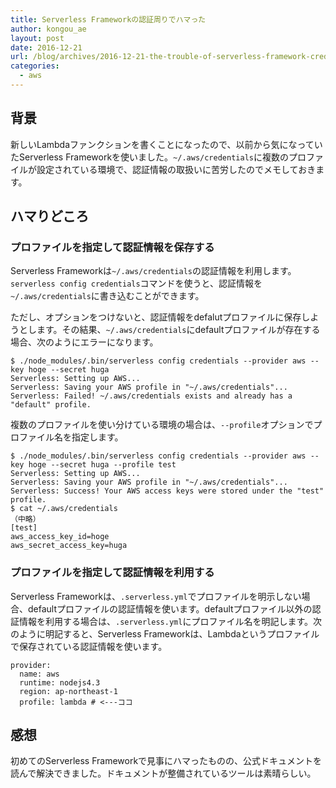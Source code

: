 ```yaml
---
title: Serverless Frameworkの認証周りでハマった
author: kongou_ae
layout: post
date: 2016-12-21
url: /blog/archives/2016-12-21-the-trouble-of-serverless-framework-credentials
categories:
  - aws
---
```


## 背景

新しいLambdaファンクションを書くことになったので、以前から気になっていたServerless Frameworkを使いました。`~/.aws/credentials`に複数のプロファイルが設定されている環境で、認証情報の取扱いに苦労したのでメモしておきます。

## ハマりどころ

### プロファイルを指定して認証情報を保存する

Serverless Frameworkは`~/.aws/credentials`の認証情報を利用します。`serverless config credentials`コマンドを使うと、認証情報を`~/.aws/credentials`に書き込むことができます。

ただし、オプションをつけないと、認証情報をdefalutプロファイルに保存しようとします。その結果、`~/.aws/credentials`にdefaultプロファイルが存在する場合、次のようにエラーになります。

```
$ ./node_modules/.bin/serverless config credentials --provider aws --key hoge --secret huga                                                                
Serverless: Setting up AWS...
Serverless: Saving your AWS profile in "~/.aws/credentials"...
Serverless: Failed! ~/.aws/credentials exists and already has a "default" profile.
```

複数のプロファイルを使い分けている環境の場合は、`--profile`オプションでプロファイル名を指定します。

```
$ ./node_modules/.bin/serverless config credentials --provider aws --key hoge --secret huga --profile test
Serverless: Setting up AWS...
Serverless: Saving your AWS profile in "~/.aws/credentials"...
Serverless: Success! Your AWS access keys were stored under the "test" profile.
$ cat ~/.aws/credentials
（中略）
[test]
aws_access_key_id=hoge
aws_secret_access_key=huga
```

### プロファイルを指定して認証情報を利用する

Serverless Frameworkは、`.serverless.yml`でプロファイルを明示しない場合、defaultプロファイルの認証情報を使います。defaultプロファイル以外の認証情報を利用する場合は、`.serverless.yml`にプロファイル名を明記します。次のように明記すると、Serverless Frameworkは、Lambdaというプロファイルで保存されている認証情報を使います。

```
provider:
  name: aws
  runtime: nodejs4.3
  region: ap-northeast-1
  profile: lambda # <---ココ
```

## 感想

初めてのServerless Frameworkで見事にハマったものの、公式ドキュメントを読んで解決できました。ドキュメントが整備されているツールは素晴らしい。
